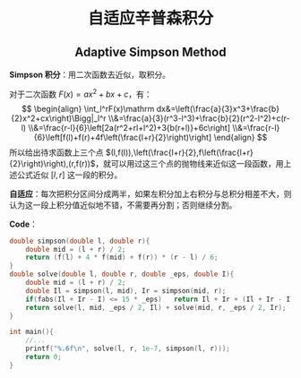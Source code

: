<h1 style="text-align: center"> 自适应辛普森积分 </h1>

<h2 style="text-align: center"> Adaptive Simpson Method </h2>



**Simpson 积分**：用二次函数去近似，取积分。

对于二次函数 $F(x)=ax^2+bx+c$，有：
$$
\begin{align}
\int_l^rF(x)\mathrm dx&=\left(\frac{a}{3}x^3+\frac{b}{2}x^2+cx\right)\Bigg|_l^r
\\&=\frac{a}{3}(r^3-l^3)+\frac{b}{2}(r^2-l^2)+c(r-l)
\\&=\frac{r-l}{6}\left[2a(r^2+rl+l^2)+3{b(r+l)}+6c\right]
\\&=\frac{r-l}{6}\left[f(l)+f(r)+4f\left(\frac{l+r}{2}\right)\right]
\end{align}
$$
所以给出待求函数上三个点 $(l,f(l)),\left(\frac{l+r}{2},f\left(\frac{l+r}{2}\right)\right),(r,f(r))$，就可以用过这三个点的抛物线来近似这一段函数，用上述公式近似 $[l,r]$ 这一段的积分。

**自适应**：每次把积分区间分成两半，如果左积分加上右积分与总积分相差不大，则认为这一段上积分值近似地不错，不需要再分割；否则继续分割。

**Code**：

```cpp
double simpson(double l, double r){
	double mid = (l + r) / 2;
	return (f(l) + 4 * f(mid) + f(r)) * (r - l) / 6;
}
double solve(double l, double r, double _eps, double I){
	double mid = (l + r) / 2;
	double Il = simpson(l, mid), Ir = simpson(mid, r);
	if(fabs(Il + Ir - I) <= 15 * _eps)   return Il + Ir + (Il + Ir - I) / 15;
	return solve(l, mid, _eps / 2, Il) + solve(mid, r, _eps / 2, Ir);
}

int main(){
	//...
	printf("%.6f\n", solve(l, r, 1e-7, simpson(l, r)));
	return 0;
}
```


